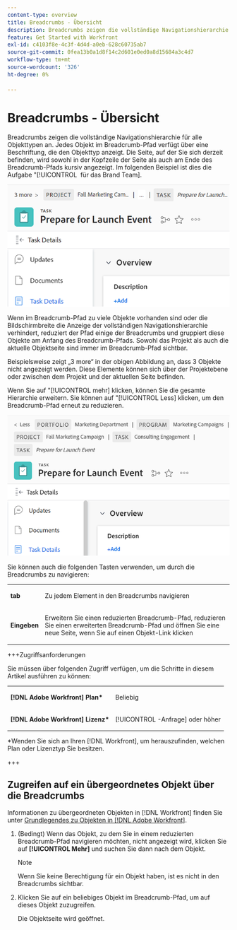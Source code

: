 ```yaml
---
content-type: overview
title: Breadcrumbs - Übersicht
description: Breadcrumbs zeigen die vollständige Navigationshierarchie für alle Objekttypen an.
feature: Get Started with Workfront
exl-id: c4103f8e-4c3f-4d4d-a0eb-628c60735ab7
source-git-commit: 0fea13b0a1d8f14c2d601e0ed0a8d15684a3c4d7
workflow-type: tm+mt
source-wordcount: '326'
ht-degree: 0%

---
```


# Breadcrumbs - Übersicht

Breadcrumbs zeigen die vollständige Navigationshierarchie für alle Objekttypen an. Jedes Objekt im Breadcrumb-Pfad verfügt über eine Beschriftung, die den Objekttyp anzeigt. Die Seite, auf der Sie sich derzeit befinden, wird sowohl in der Kopfzeile der Seite als auch am Ende des Breadcrumb-Pfads kursiv angezeigt. Im folgenden Beispiel ist dies die Aufgabe &quot;[!UICONTROL &#x200B; für das Brand Team].

![Reduzierter Breadcrumb](assets/NWE-collapsed-breadcrumb.png)

Wenn im Breadcrumb-Pfad zu viele Objekte vorhanden sind oder die Bildschirmbreite die Anzeige der vollständigen Navigationshierarchie verhindert, reduziert der Pfad einige der Breadcrumbs und gruppiert diese Objekte am Anfang des Breadcrumb-Pfads. Sowohl das Projekt als auch die aktuelle Objektseite sind immer im Breadcrumb-Pfad sichtbar.

Beispielsweise zeigt „3 more“ in der obigen Abbildung an, dass 3 Objekte nicht angezeigt werden. Diese Elemente können sich über der Projektebene oder zwischen dem Projekt und der aktuellen Seite befinden.

Wenn Sie auf &quot;[!UICONTROL mehr] klicken, können Sie die gesamte Hierarchie erweitern. Sie können auf &quot;[!UICONTROL Less] klicken, um den Breadcrumb-Pfad erneut zu reduzieren.

![Erweiterter Breadcrumb](assets/NWE-expanded-breadcrumb.png)

Sie können auch die folgenden Tasten verwenden, um durch die Breadcrumbs zu navigieren:

<table style="table-layout:auto"> 
 <col> 
 <col> 
 <tbody> 
  <tr> 
   <td role="rowheader"><strong>tab</strong> </td> 
   <td> <p>Zu jedem Element in den Breadcrumbs navigieren</p> </td> 
  </tr> 
  <tr> 
   <td role="rowheader"><strong>Eingeben</strong> </td> 
   <td> <p>Erweitern Sie einen reduzierten Breadcrumb-Pfad, reduzieren Sie einen erweiterten Breadcrumb-Pfad und öffnen Sie eine neue Seite, wenn Sie auf einen Objekt-Link klicken</p> </td> 
  </tr> 
 </tbody> 
</table>

+++Zugriffsanforderungen

Sie müssen über folgenden Zugriff verfügen, um die Schritte in diesem Artikel ausführen zu können:

<table style="table-layout:auto"> 
 <col> 
 </col> 
 <col> 
 </col> 
 <tbody> 
  <tr> 
   <td role="rowheader"><strong>[!DNL Adobe Workfront] Plan*</strong></td> 
   <td> <p>Beliebig</p> </td> 
  </tr> 
  <tr> 
   <td role="rowheader"><strong>[!DNL Adobe Workfront] Lizenz*</strong></td> 
   <td> <p>[!UICONTROL -Anfrage] oder höher</p> </td> 
  </tr> 
 </tbody> 
</table>

*Wenden Sie sich an Ihren [!DNL Workfront], um herauszufinden, welchen Plan oder Lizenztyp Sie besitzen.

+++

<!--drafted: this is no longer possible, since we removed Campaigns, but it might come back as part of Maestro: 

## Multi-object breadcrumbs

>[!NOTE]
>
>The information in this article is available only in the Preview environment when you participate in the [!UICONTROL Campaigns] beta program. The functionality described here might not be fully available yet. For more information about current available features and how to enroll, see [Campaigns beta].

Some objects can belong to multiple parent objects. For example, a project can belong to multiple campaigns. In this case, all the campaigns that the project belongs to display in the breadcrumb.

The multi-object listing in the breadcrumb (for example, the campaigns) displays the number of parent objects which expands into a list to display all the campaigns that the project is associated with. For more information, see [Add objects to a campaign](../../manage-work/campaigns/add-objects-to-a-campaign.md).


![Project with multiple campaigns in the breadcrumb](assets/project-with-multiple-campaigns-in-breadcrumb.png)

-->

## Zugreifen auf ein übergeordnetes Objekt über die Breadcrumbs

Informationen zu übergeordneten Objekten in [!DNL Workfront] finden Sie unter [Grundlegendes zu Objekten in [!DNL Adobe Workfront]](../../workfront-basics/navigate-workfront/workfront-navigation/understand-objects.md).

1. (Bedingt) Wenn das Objekt, zu dem Sie in einem reduzierten Breadcrumb-Pfad navigieren möchten, nicht angezeigt wird, klicken Sie auf **[!UICONTROL Mehr]** und suchen Sie dann nach dem Objekt.

   >[!NOTE]
   >
   >Wenn Sie keine Berechtigung für ein Objekt haben, ist es nicht in den Breadcrumbs sichtbar.

1. Klicken Sie auf ein beliebiges Objekt im Breadcrumb-Pfad, um auf dieses Objekt zuzugreifen.

   Die Objektseite wird geöffnet.
